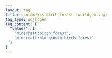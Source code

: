 ```yaml
---
layout: tag
title: c/biome/is_birch_forest (worldgen tag)
tag_type: worldgen
tag_content: {
  "values": [
    "minecraft:birch_forest",
    "minecraft:old_growth_birch_forest"
  ]
}
---
```

